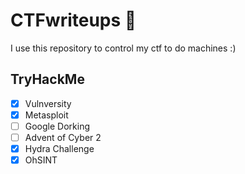 # CTFwriteups 📝

I use this repository to control my ctf to do machines :)

## TryHackMe

- [x] Vulnversity
- [x] Metasploit
- [ ] Google Dorking
- [ ] Advent of Cyber 2
- [x] Hydra Challenge
- [x] OhSINT
